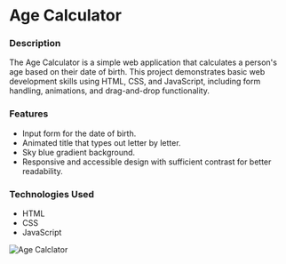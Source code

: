 
# Age Calculator

### Description
The Age Calculator is a simple web application that calculates a person's age based on their date of birth. This project demonstrates basic web development skills using HTML, CSS, and JavaScript, including form handling, animations, and drag-and-drop functionality.

### Features
 * Input form for the date of birth.
 * Animated title that types out letter by letter.
 * Sky blue gradient background.
 * Responsive and accessible design with sufficient contrast for better readability.

### Technologies Used
  * HTML
  * CSS
  * JavaScript

![Age Calclator]([https://github.com/user/repo/blob/main/path/to/your/image.png](https://github.com/EbrahimMahrous/Age-Calculator/blob/main/Age%20Calculator.png?raw=true))

